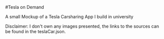 #Tesla on Demand

A small Mockup of a Tesla Carsharing App I build in university

Disclaimer:
I don't own any images presented, the links to the sources can be found in the teslaCar.json.
